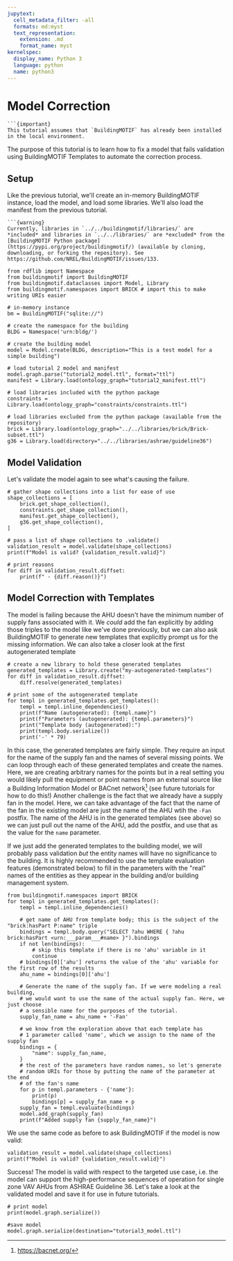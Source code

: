 ```yaml
---
jupytext:
  cell_metadata_filter: -all
  formats: md:myst
  text_representation:
    extension: .md
    format_name: myst
kernelspec:
  display_name: Python 3
  language: python
  name: python3
---
```


# Model Correction

```{margin}
```{important}
This tutorial assumes that `BuildingMOTIF` has already been installed in the local environment.
```

The purpose of this tutorial is to learn how to fix a model that fails validation using BuildingMOTIF Templates to automate the correction process.

## Setup

Like the previous tutorial, we'll create an in-memory BuildingMOTIF instance, load the model, and load some libraries. We'll also load the manifest from the previous tutorial.

```{margin}
```{warning}
Currently, libraries in `../../buildingmotif/libraries/` are *included* and libraries in `../../libraries/` are *excluded* from the [BuildingMOTIF Python package](https://pypi.org/project/buildingmotif/) (available by cloning, downloading, or forking the repository). See https://github.com/NREL/BuildingMOTIF/issues/133. 
```

```{code-cell}
from rdflib import Namespace
from buildingmotif import BuildingMOTIF
from buildingmotif.dataclasses import Model, Library
from buildingmotif.namespaces import BRICK # import this to make writing URIs easier

# in-memory instance
bm = BuildingMOTIF("sqlite://")

# create the namespace for the building
BLDG = Namespace('urn:bldg/')

# create the building model
model = Model.create(BLDG, description="This is a test model for a simple building")

# load tutorial 2 model and manifest
model.graph.parse("tutorial2_model.ttl", format="ttl")
manifest = Library.load(ontology_graph="tutorial2_manifest.ttl")

# load libraries included with the python package
constraints = Library.load(ontology_graph="constraints/constraints.ttl")

# load libraries excluded from the python package (available from the repository)
brick = Library.load(ontology_graph="../../libraries/brick/Brick-subset.ttl")
g36 = Library.load(directory="../../libraries/ashrae/guideline36")
```

## Model Validation

Let's validate the model again to see what's causing the failure. 

```{code-cell}
# gather shape collections into a list for ease of use
shape_collections = [
    brick.get_shape_collection(),
    constraints.get_shape_collection(),
    manifest.get_shape_collection(),
    g36.get_shape_collection(),
]

# pass a list of shape collections to .validate()
validation_result = model.validate(shape_collections)
print(f"Model is valid? {validation_result.valid}")

# print reasons
for diff in validation_result.diffset:
    print(f" - {diff.reason()}")
```

## Model Correction with Templates

The model is failing because the AHU doesn't have the minimum number of supply fans associated with it. We *could* add the fan explicitly by adding those triples to the model like we've done previously, but we can also ask BuildingMOTIF to generate new templates that explicitly prompt us for the missing information. We can also take a closer look at the first autogenerated template

```{code-cell}
# create a new library to hold these generated templates
generated_templates = Library.create("my-autogenerated-templates")
for diff in validation_result.diffset:
    diff.resolve(generated_templates)

# print some of the autogenerated template
for templ in generated_templates.get_templates():
    templ = templ.inline_dependencies()
    print(f"Name (autogenerated): {templ.name}")
    print(f"Parameters (autogenerated): {templ.parameters}")
    print("Template body (autogenerated):")
    print(templ.body.serialize())
    print('-' * 79)
```

In this case, the generated templates are fairly simple. They require an input for the name of the supply fan and the names of several missing points. We can loop through each of these generated templates and create the names. Here, we are creating arbitrary names for the points but in a real setting you would likely pull the equipment or point names from an external source like a Building Information Model or BACnet network[^1] (see future tutorials for how to do this!) Another challenge is the fact that we already have a supply fan in the model. Here, we can take advantage of the fact that the name of the fan in the existing model are just the name of the AHU wtih the `-Fan` postfix. The name of the AHU is in the generated templates (see above) so we can just pull out the name of the AHU, add the postfix, and use that as the value for the `name` parameter.

If we just add the generated templates to the building model, we will probably pass validation *but* the entity names will have no significance to the building. It is highly recommended to use the template evaluation features (demonstrated below) to fill in the parameters with the "real" names of the entities as they appear in the building and/or building management system.

[^1]: https://bacnet.org/

```{code-cell}
from buildingmotif.namespaces import BRICK
for templ in generated_templates.get_templates():
    templ = templ.inline_dependencies()

    # get name of AHU from template body; this is the subject of the "brick:hasPart P:name" triple
    bindings = templ.body.query("SELECT ?ahu WHERE { ?ahu brick:hasPart <urn:___param___#name> }").bindings
    if not len(bindings):
        # skip this template if there is no 'ahu' variable in it
        continue
    # bindings[0]['ahu'] returns the value of the 'ahu' variable for the first row of the results
    ahu_name = bindings[0]['ahu']

    # Generate the name of the supply fan. If we were modeling a real building,
    # we would want to use the name of the actual supply fan. Here, we just choose
    # a sensible name for the purposes of the tutorial.
    supply_fan_name = ahu_name + '-Fan'

    # we know from the exploration above that each template has
    # 1 parameter called 'name', which we assign to the name of the supply fan
    bindings = {
        "name": supply_fan_name,
    }
    # the rest of the parameters have random names, so let's generate
    # random URIs for those by putting the name of the parameter at the end
    # of the fan's name
    for p in templ.parameters - {'name'}:
        print(p)
        bindings[p] = supply_fan_name + p
    supply_fan = templ.evaluate(bindings)
    model.add_graph(supply_fan)
    print(f"Added supply fan {supply_fan_name}")
```

We use the same code as before to ask BuildingMOTIF if the model is now valid:

```{code-cell}
validation_result = model.validate(shape_collections)
print(f"Model is valid? {validation_result.valid}")
```

Success! The model is valid with respect to the targeted use case, i.e. the model can support the high-performance sequences of operation for single zone VAV AHUs from ASHRAE Guideline 36. Let's take a look at the validated model and save it for use in future tutorials.

```{code-cell}
# print model
print(model.graph.serialize())

#save model
model.graph.serialize(destination="tutorial3_model.ttl")
```
